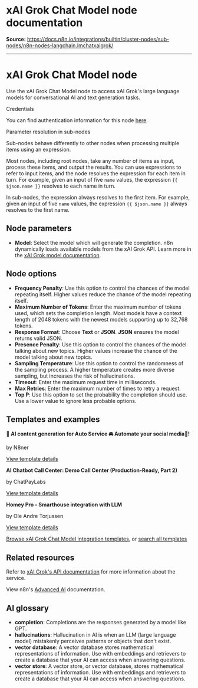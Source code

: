 # xAI Grok Chat Model node documentation

**Source:** https://docs.n8n.io/integrations/builtin/cluster-nodes/sub-nodes/n8n-nodes-langchain.lmchatxaigrok/

---

# xAI Grok Chat Model node

Use the xAI Grok Chat Model node to access xAI Grok's large language models for conversational AI and text generation tasks.

Credentials

You can find authentication information for this node [here](../../../credentials/xai/).

Parameter resolution in sub-nodes

Sub-nodes behave differently to other nodes when processing multiple items using an expression.

Most nodes, including root nodes, take any number of items as input, process these items, and output the results. You can use expressions to refer to input items, and the node resolves the expression for each item in turn. For example, given an input of five `name` values, the expression `{{ $json.name }}` resolves to each name in turn.

In sub-nodes, the expression always resolves to the first item. For example, given an input of five `name` values, the expression `{{ $json.name }}` always resolves to the first name.

## Node parameters

- **Model**: Select the model which will generate the completion. n8n dynamically loads available models from the xAI Grok API. Learn more in the [xAI Grok model documentation](https://docs.x.ai/docs/models).

## Node options

- **Frequency Penalty**: Use this option to control the chances of the model repeating itself. Higher values reduce the chance of the model repeating itself.
- **Maximum Number of Tokens**: Enter the maximum number of tokens used, which sets the completion length. Most models have a context length of 2048 tokens with the newest models supporting up to 32,768 tokens.
- **Response Format**: Choose **Text** or **JSON**. **JSON** ensures the model returns valid JSON.
- **Presence Penalty**: Use this option to control the chances of the model talking about new topics. Higher values increase the chance of the model talking about new topics.
- **Sampling Temperature**: Use this option to control the randomness of the sampling process. A higher temperature creates more diverse sampling, but increases the risk of hallucinations.
- **Timeout**: Enter the maximum request time in milliseconds.
- **Max Retries**: Enter the maximum number of times to retry a request.
- **Top P**: Use this option to set the probability the completion should use. Use a lower value to ignore less probable options.

## Templates and examples

**🤖 AI content generation for Auto Service 🚘 Automate your social media📲!**

by N8ner

[View template details](https://n8n.io/workflows/4600-ai-content-generation-for-auto-service-automate-your-social-media/)

**AI Chatbot Call Center: Demo Call Center (Production-Ready, Part 2)**

by ChatPayLabs

[View template details](https://n8n.io/workflows/4045-ai-chatbot-call-center-demo-call-center-production-ready-part-2/)

**Homey Pro - Smarthouse integration with LLM**

by Ole Andre Torjussen

[View template details](https://n8n.io/workflows/4058-homey-pro-smarthouse-integration-with-llm/)

[Browse xAI Grok Chat Model integration templates](https://n8n.io/integrations/xai-grok-chat-model/), or [search all templates](https://n8n.io/workflows/)

## Related resources

Refer to [xAI Grok's API documentation](https://docs.x.ai/docs/api-reference) for more information about the service.

View n8n's [Advanced AI](../../../../../advanced-ai/) documentation.

## AI glossary

- **completion**: Completions are the responses generated by a model like GPT.
- **hallucinations**: Hallucination in AI is when an LLM (large language model) mistakenly perceives patterns or objects that don't exist.
- **vector database**: A vector database stores mathematical representations of information. Use with embeddings and retrievers to create a database that your AI can access when answering questions.
- **vector store**: A vector store, or vector database, stores mathematical representations of information. Use with embeddings and retrievers to create a database that your AI can access when answering questions.
